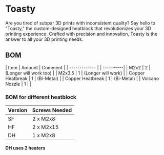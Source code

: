 # Toasty 

Are you tired of subpar 3D prints with inconsistent quality? Say hello to "Toasty," the custom-designed heatblock that revolutionizes your 3D printing experience. Crafted with precision and innovation, Toasty is the answer to all your 3D printing needs.

## BOM

| Item          | Amount | Comment   |
| ------------- |        | ----------|
| M2x2          |    2    | (Longer will work too) |
| M2x3.5        |    1   | (Longer will work) |
| Copper Heatbreak |   1     | (Bi-Metal)  |
| Copper Heatbreak |   1     | (Bi-Metal)  |
| Volcano Nozzle | 1 | |

### BOM for different heatblock

| Version       | Screws Needed |
| ------------- | ------------- |
| SF            | 2 x M2x8      |
| HF            | 2 x M2x15     |
| DH            | 1 x M2x8      |

**DH uses 2 heaters**
